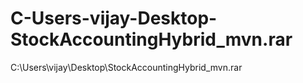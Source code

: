 # C-Users-vijay-Desktop-StockAccountingHybrid_mvn.rar
C:\Users\vijay\Desktop\StockAccountingHybrid_mvn.rar
